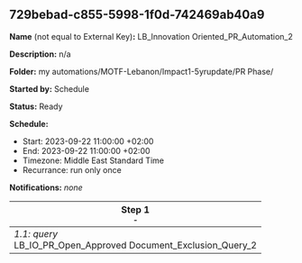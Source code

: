 ## 729bebad-c855-5998-1f0d-742469ab40a9

**Name** (not equal to External Key)**:** LB_Innovation Oriented_PR_Automation_2

**Description:** n/a

**Folder:** my automations/MOTF-Lebanon/Impact1-5yrupdate/PR Phase/

**Started by:** Schedule

**Status:** Ready

**Schedule:**

* Start: 2023-09-22 11:00:00 +02:00
* End: 2023-09-22 11:00:00 +02:00
* Timezone: Middle East Standard Time
* Recurrance: run only once

**Notifications:** _none_


| Step 1<br>_<small>-</small>_ |
| --- |
| _1.1: query_<br>LB_IO_PR_Open_Approved Document_Exclusion_Query_2 |
